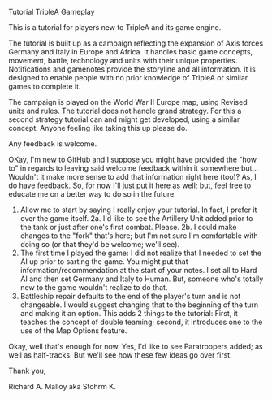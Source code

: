 Tutorial TripleA Gameplay

This is a tutorial for players new to TripleA and its game engine.

The tutorial is built up as a campaign reflecting the expansion of Axis forces Germany and Italy in Europe and Africa.
It handles basic game concepts, movement, battle, technology and units with their unique properties.
Notifications and gamenotes provide the storyline and all information.
It is designed to enable people with no prior knowledge of TripleA or similar games to complete it.

The campaign is played on the World War II Europe map, using Revised units and rules.
The tutorial does not handle grand strategy. For this a second strategy tutorial can and might get developed, using a similar concept.
Anyone feeling like taking this up please do.

Any feedback is welcome.

OKay, I'm new to GitHub and I suppose you might have provided the "how to" in regards to leaving said welcome feedback within it somewhere;but...
Wouldn't it make more sense to add that information right here (too)?  As, I do have feedback.  So, for now I'll just put it here as well; but, feel free to educate me on a better way to do so in the future.

1.  Allow me to start by saying I really enjoy your tutorial.  In fact, I prefer it over the game itself.
2a. I'd like to see the Artillery Unit added prior to the tank or just after one's first combat.  Please.
2b. I could make changes to the "fork" that's here; but I'm not sure I'm comfortable with doing so (or that they'd be welcome; we'll see).
3.  The first time I played the game: I did not realize that I needed to set the AI up prior to sarting the game.  You might put that information/recommendation at the start of your notes.  I set all to Hard AI and then set Germany and Italy to Human.  But, someone who's totally new to the game wouldn't realize to do that.
4.  Battleship repair defaults to the end of the player's turn and is not changeable.  I would suggest changing that to the beginning of the turn and making it an option.  This adds 2 things to the tutorial: First, it teaches the concept of double teaming; second, it introduces one to the use of the Map Options feature.

Okay, well that's enough for now.  Yes, I'd like to see Paratroopers added; as well as half-tracks.  But we'll see how these few ideas go over first.

Thank you,

Richard A. Malloy
aka Stohrm K.

